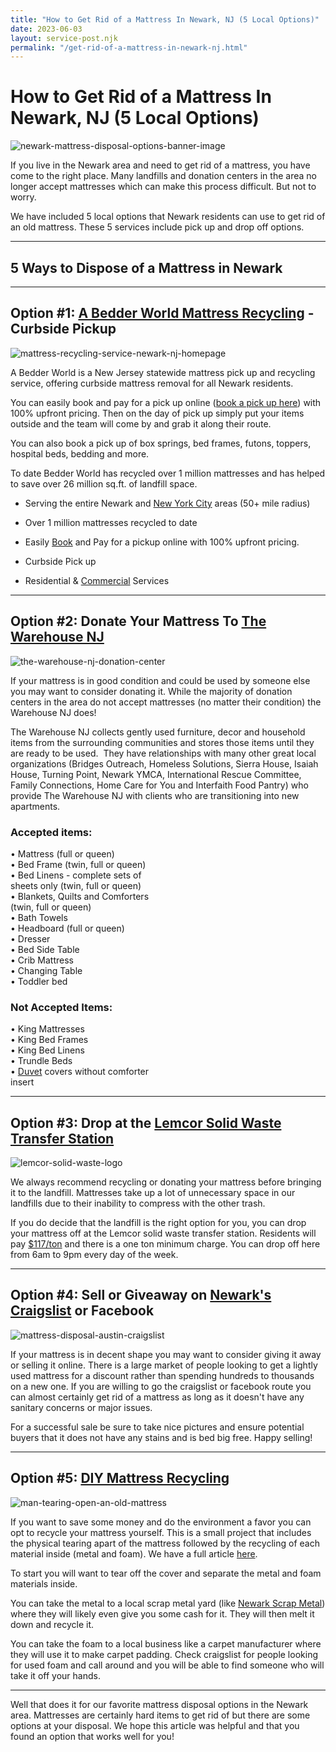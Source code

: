 ```yaml
---
title: "How to Get Rid of a Mattress In Newark, NJ (5 Local Options)"
date: 2023-06-03
layout: service-post.njk
permalink: "/get-rid-of-a-mattress-in-newark-nj.html"
---
```


# How to Get Rid of a Mattress In Newark, NJ (5 Local Options)

![newark-mattress-disposal-options-banner-image](/filtered-images/Most-Attractive-Youtube-Thumbnail-2023-03-19T085958.524-1024x576.png)

If you live in the Newark area and need to get rid of a mattress, you have come to the right place. Many landfills and donation centers in the area no longer accept mattresses which can make this process difficult. But not to worry.

We have included 5 local options that Newark residents can use to get rid of an old mattress. These 5 services include pick up and drop off options.

* * *

## 5 Ways to Dispose of a Mattress in Newark

* * *

## Option #1: [A Bedder World Mattress Recycling](https://www.abedderworld.com/Newark-NJ) \- Curbside Pickup

![mattress-recycling-service-newark-nj-homepage](/filtered-images/Screen-Shot-2023-03-18-at-8.55.03-PM-1024x563.png)

A Bedder World is a New Jersey statewide mattress pick up and recycling service, offering curbside mattress removal for all Newark residents.

You can easily book and pay for a pick up online ([book a pick up here](https://www.abedderworld.com/book-online/)) with 100% upfront pricing. Then on the day of pick up simply put your items outside and the team will come by and grab it along their route.

You can also book a pick up of box springs, bed frames, futons, toppers, hospital beds, bedding and more.

To date Bedder World has recycled over 1 million mattresses and has helped to save over 26 million sq.ft. of landfill space.

- Serving the entire Newark and [New York City](https://www.abedderworld.com/mattress-disposal-new-york-city/) areas (50+ mile radius)

- Over 1 million mattresses recycled to date

- Easily [Book](https://www.abedderworld.com/book-online/) and Pay for a pickup online with 100% upfront pricing.

- Curbside Pick up

- Residential & [Commercial](https://www.abedderworld.com/commercial/) Services

* * *

## Option #2: Donate Your Mattress To [The Warehouse NJ](https://www.thewarehousenj.org/furniture)

![the-warehouse-nj-donation-center](/filtered-images/Screen-Shot-2023-03-18-at-9.04.01-PM.png)

If your mattress is in good condition and could be used by someone else you may want to consider donating it. While the majority of donation centers in the area do not accept mattresses (no matter their condition) the Warehouse NJ does!

The Warehouse NJ collects gently used furniture, decor and household items from the surrounding communities and stores those items until they are ready to be used.  They have relationships with many other great local organizations (Bridges Outreach, Homeless Solutions, Sierra House, Isaiah House, Turning Point, Newark YMCA, International Rescue Committee, Family Connections, Home Care for You and Interfaith Food Pantry) who provide The Warehouse NJ with clients who are transitioning into new apartments. 

### Accepted items:

• Mattress (full or queen)  
• Bed Frame (twin, full or queen)  
• Bed Linens - complete sets of  
sheets only (twin, full or queen)  
• Blankets, Quilts and Comforters  
(twin, full or queen)  
• Bath Towels  
• Headboard (full or queen)  
• Dresser  
• Bed Side Table  
• Crib Mattress  
• Changing Table  
• Toddler bed

### Not Accepted Items:

• King Mattresses  
• King Bed Frames  
• King Bed Linens  
• Trundle Beds  
• [Duvet](https://www.abedderworld.com/duvet-inserts.html/) covers without comforter  
insert

* * *

## Option #3: Drop at the [Lemcor Solid Waste Transfer Station](https://www.lemcortransfer.com/)

![lemcor-solid-waste-logo](/filtered-images/Lemcor_logo.jpeg)

We always recommend recycling or donating your mattress before bringing it to the landfill. Mattresses take up a lot of unnecessary space in our landfills due to their inability to compress with the other trash.

If you do decide that the landfill is the right option for you, you can drop your mattress off at the Lemcor solid waste transfer station. Residents will pay [$117/ton](https://www.lemcortransfer.com/faqs) and there is a one ton minimum charge. You can drop off here from 6am to 9pm every day of the week.

* * *

## Option #4: Sell or Giveaway on [Newark's Craigslist](https://newjersey.craigslist.org/) or Facebook

![mattress-disposal-austin-craigslist](/filtered-images/Screen-Shot-2019-12-11-at-8.06.07-AM-edited.png)

If your mattress is in decent shape you may want to consider giving it away or selling it online. There is a large market of people looking to get a lightly used mattress for a discount rather than spending hundreds to thousands on a new one. If you are willing to go the craigslist or facebook route you can almost certainly get rid of a mattress as long as it doesn't have any sanitary concerns or major issues.

For a successful sale be sure to take nice pictures and ensure potential buyers that it does not have any stains and is bed big free. Happy selling!

* * *

## Option #5: [DIY Mattress Recycling](https://www.abedderworld.com/how-to-recycle-a-mattress/)

![man-tearing-open-an-old-mattress](/filtered-images/Screen-Shot-2019-04-08-at-1.56.55-PM-1024x572.webp)

If you want to save some money and do the environment a favor you can opt to recycle your mattress yourself. This is a small project that includes the physical tearing apart of the mattress followed by the recycling of each material inside (metal and foam). We have a full article [here](https://www.abedderworld.com/how-to-recycle-a-mattress/).

To start you will want to tear off the cover and separate the metal and foam materials inside.

You can take the metal to a local scrap metal yard (like [Newark Scrap Metal](http://www.newarkrecycling.com/)) where they will likely even give you some cash for it. They will then melt it down and recycle it.

You can take the foam to a local business like a carpet manufacturer where they will use it to make carpet padding. Check craigslist for people looking for used foam and call around and you will be able to find someone who will take it off your hands.

* * *

Well that does it for our favorite mattress disposal options in the Newark area. Mattresses are certainly hard items to get rid of but there are some options at your disposal. We hope this article was helpful and that you found an option that works well for you!
